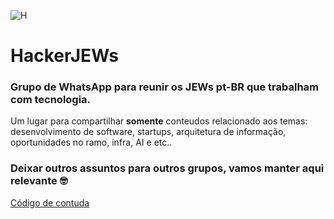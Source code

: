 ![H](https://user-images.githubusercontent.com/311156/215121628-1ce7d6a8-f4b6-47b7-b1d1-fd8128a4d738.png)


# HackerJEWs

### Grupo de WhatsApp para reunir os JEWs pt-BR que trabalham com tecnologia.

Um lugar para compartilhar **somente** conteudos relacionado aos temas: desenvolvimento de software, startups, arquitetura de informação, oportunidades no ramo, infra, AI e etc.. 


### Deixar outros assuntos para outros grupos, vamos manter aqui relevante 🤓


[Código de contuda](/code_of_conduct.md)
